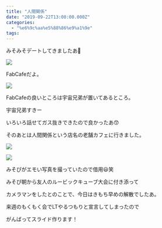 ```yaml
---
title: "人間関係"
date: "2019-09-22T13:00:00.000Z"
categories: 
  - "%e6%9c%aa%e5%88%86%e9%a1%9e"
tags: 
---
```


みそみそデートしてきましたあ🐰

![](/images/4c9e63742154ccd4.jpeg)

FabCafeだよ。

![](/images/74da6650eadb1372.jpeg)

FabCafeの良いところは宇宙兄弟が置いてあるところ。

宇宙兄弟すきー

  
いろいろ話せてガス抜きできたので良かったあ😙

そのあとは人間関係という店名の老舗カフェに行きました。

![](/images/2019-09-22-17-42-47.jpg)

![](/images/f6d5fad4149c03e9.png)

みそぴがエモい写真を撮っていたので借用😃笑

みそぴ朝から友人のルービックキューブ大会に付き添って

カメラマンをしたとのことで、今日はきもち早めの解散でしたあ。

  
来週のもくもく会でLTやるつもりと宣言してしまったので

がんばってスライド作ります！
